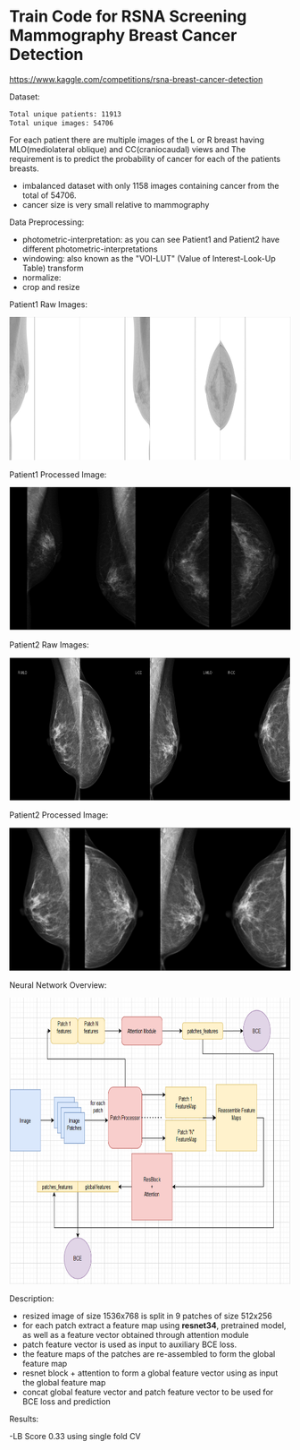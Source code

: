# Train Code for RSNA Screening Mammography Breast Cancer Detection

https://www.kaggle.com/competitions/rsna-breast-cancer-detection

Dataset:

    Total unique patients: 11913
    Total unique images: 54706

For each patient there are multiple images of the L or R breast having MLO(mediolateral oblique) and CC(craniocaudal) views and 
The requirement is to predict the probability of cancer for each of the patients breasts.

- imbalanced dataset with only 1158 images containing cancer from the total of 54706.
- cancer size is very small relative to mammography

Data Preprocessing:
 - photometric-interpretation: as you can see Patient1 and Patient2 have different photometric-interpretations
 - windowing: also known as the "VOI-LUT" (Value of Interest-Look-Up Table) transform
 - normalize:
 - crop and resize

Patient1 Raw Images:

<img height="256" src="resources/Patient1Raw.PNG" width="1024"/>

Patient1 Processed Image:

<img height="256" src="resources/Patient1Processed.PNG" width="1024"/>

Patient2 Raw Images:

<img height="256" src="resources/Patient2Raw.PNG" width="1024"/>

Patient2 Processed Image:

<img height="256" src="resources/Patient2Processed.PNG" width="1024"/>



Neural Network Overview:

<img height="512" src="resources/Network Architecture.PNG" width="1024"/>

Description:

- resized image of size 1536x768 is split in 9 patches of size 512x256
- for each patch extract a feature map using **resnet34**, pretrained model, as well as a feature vector obtained through attention module
- patch feature vector is used as input to auxiliary BCE loss.
- the feature maps of the patches are re-assembled to form the global feature map
- resnet block + attention to form a global feature vector using as input the global feature map
- concat global feature vector and patch feature vector to be used for BCE loss and prediction


Results:

-LB Score 0.33 using single fold CV




